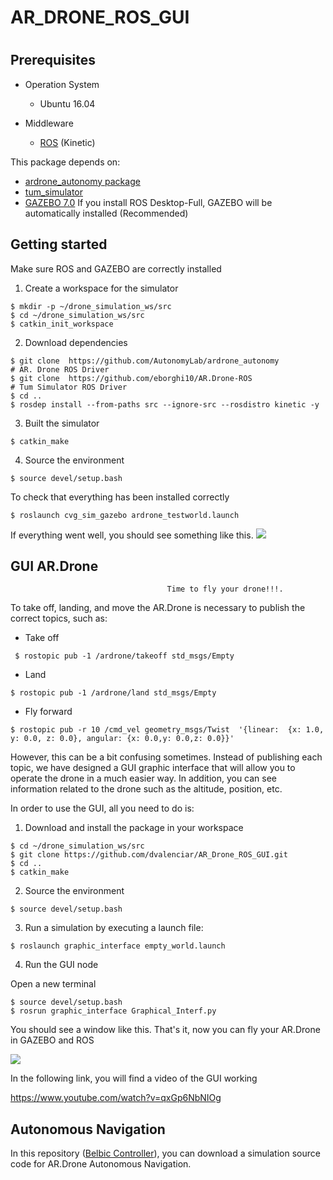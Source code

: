 # AR_DRONE_ROS_GUI
#


## Prerequisites
* Operation System
  * Ubuntu 16.04
  
* Middleware 
  * [ROS](http://wiki.ros.org/kinetic/Installation/Ubuntu) (Kinetic)

This package depends on:
* [ardrone_autonomy package](https://github.com/AutonomyLab/ardrone_autonomy)
* [tum_simulator](https://github.com/eborghi10/AR.Drone-ROS)
* [GAZEBO 7.0](http://gazebosim.org/) If you install ROS Desktop-Full, GAZEBO will be automatically installed (Recommended)

## Getting started

Make sure ROS and GAZEBO are correctly installed

1. Create a workspace for the simulator

```
$ mkdir -p ~/drone_simulation_ws/src
$ cd ~/drone_simulation_ws/src
$ catkin_init_workspace
```

2. Download dependencies

```
$ git clone  https://github.com/AutonomyLab/ardrone_autonomy          # AR. Drone ROS Driver
$ git clone  https://github.com/eborghi10/AR.Drone-ROS                # Tum Simulator ROS Driver
$ cd ..
$ rosdep install --from-paths src --ignore-src --rosdistro kinetic -y
```

3. Built the simulator

```
$ catkin_make 
```

4. Source the environment 

```
$ source devel/setup.bash
```

To check that everything has been installed correctly

```
$ roslaunch cvg_sim_gazebo ardrone_testworld.launch
```

If everything went well, you should see something like this.
![](https://github.com/dvalenciar/AR_Drone_ROS_GUI/blob/master/pics/pic_1.jpg)


## GUI AR.Drone
                                       Time to fly your drone!!!.

To take off, landing, and move the  AR.Drone is necessary to publish the correct topics, such as: 

* Take off
 ```
  $ rostopic pub -1 /ardrone/takeoff std_msgs/Empty
  ```
 * Land 
  ```
  $ rostopic pub -1 /ardrone/land std_msgs/Empty
  ```
 * Fly forward
 ```
 $ rostopic pub -r 10 /cmd_vel geometry_msgs/Twist  '{linear:  {x: 1.0, y: 0.0, z: 0.0}, angular: {x: 0.0,y: 0.0,z: 0.0}}'
 ```

However, this can be a bit confusing sometimes. Instead of publishing each topic, we have designed a GUI graphic interface that will allow you to operate the drone in a much easier way. In addition, you can see information related to the drone such as the  altitude, position, etc.

In order to use the GUI, all you need to do is:

1. Download and install the package in your workspace

```
$ cd ~/drone_simulation_ws/src
$ git clone https://github.com/dvalenciar/AR_Drone_ROS_GUI.git
$ cd ..
$ catkin_make 
```

2. Source the environment 
```
$ source devel/setup.bash
```

3. Run a simulation by executing a launch file:
```
$ roslaunch graphic_interface empty_world.launch 
```

4. Run the GUI node

Open a new terminal 
```
$ source devel/setup.bash
$ rosrun graphic_interface Graphical_Interf.py
```
You should see a window like this. That's it, now you can fly your AR.Drone in GAZEBO and ROS

![](https://github.com/dvalenciar/AR_Drone_ROS_GUI/blob/master/pics/pic_22.png)



In the following link, you will find  a video of the GUI  working

https://www.youtube.com/watch?v=qxGp6NbNIOg

## Autonomous Navigation ##

In this repository ([Belbic Controller](https://github.com/dvalenciar/BELBIC_Controller_ROS)), you can download a simulation source code for AR.Drone Autonomous Navigation. 


